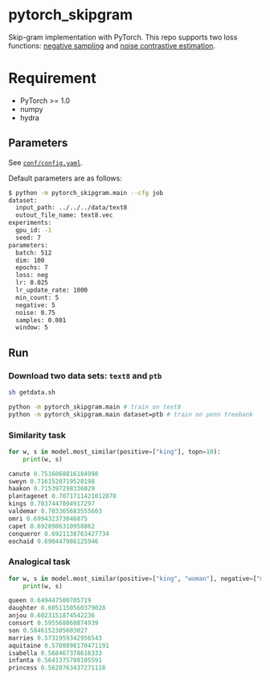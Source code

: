 # pytorch_skipgram

Skip-gram implementation with PyTorch.
This repo supports two loss functions: [negative sampling](https://papers.nips.cc/paper/5021-distributed-representations-of-words-and-phrases-and-their-compositionality.pdf) and [noise contrastive estimation](https://papers.nips.cc/paper/5165-learning-word-embeddings-efficiently-with-noise-contrastive-estimation.pdf).

# Requirement

- PyTorch >= 1.0
- numpy
- hydra

## Parameters

See [`conf/config.yaml`](./conf/config.yaml).

Default parameters are as follows:

```bash
$ python -m pytorch_skipgram.main --cfg job                                                                              [16:46:18]
dataset:
  input_path: ../../../data/text8
  outout_file_name: text8.vec
experiments:
  gpu_id: -1
  seed: 7
parameters:
  batch: 512
  dim: 100
  epochs: 7
  loss: neg
  lr: 0.025
  lr_update_rate: 1000
  min_count: 5
  negative: 5
  noise: 0.75
  samples: 0.001
  window: 5
```

## Run

### Download two data sets: `text8` and `ptb` 

```bash
sh getdata.sh
```

```bash
python -m pytorch_skipgram.main # train on text8
python -m pytorch_skipgram.main dataset=ptb # train on penn treebank
```

### Similarity task

```python
for w, s in model.most_similar(positive=["king"], topn=10):
    print(w, s)

canute 0.7516068816184998
sweyn 0.7161520719528198
haakon 0.715397298336029
plantagenet 0.7071711421012878
kings 0.7037447094917297
valdemar 0.703365683555603
omri 0.699432373046875
capet 0.6928986310958862
conqueror 0.6921138763427734
eochaid 0.690447986125946
```


### Analogical task

```python
for w, s in model.most_similar(positive=["king", "woman"], negative=["man"], topn=10):
    print(w, s)

queen 0.649447500705719
daughter 0.6051150560379028
anjou 0.6023151874542236
consort 0.595568060874939
son 0.5846152305603027
marries 0.5731959342956543
aquitaine 0.5700898170471191
isabella 0.568467378616333
infanta 0.5641375780105591
princess 0.5628763437271118
```
